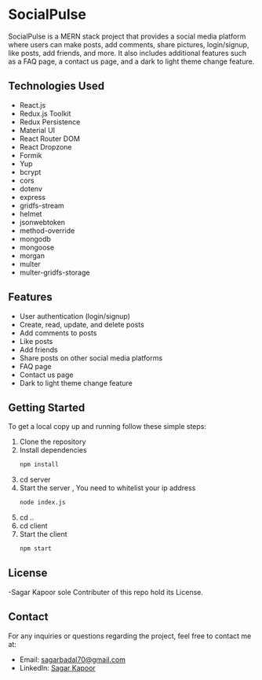 # SocialPulse

SocialPulse is a MERN stack project that provides a social media platform where users can make posts, add comments, share pictures, login/signup, like posts, add friends, and more. It also includes additional features such as a FAQ page, a contact us page, and a dark to light theme change feature.

## Technologies Used

- React.js
- Redux.js Toolkit
- Redux Persistence
- Material UI
- React Router DOM
- React Dropzone
- Formik
- Yup
- bcrypt
- cors
- dotenv
- express
- gridfs-stream
- helmet
- jsonwebtoken
- method-override
- mongodb
- mongoose
- morgan
- multer
- multer-gridfs-storage

## Features

- User authentication (login/signup)
- Create, read, update, and delete posts
- Add comments to posts
- Like posts
- Add friends
- Share posts on other social media platforms
- FAQ page
- Contact us page
- Dark to light theme change feature

## Getting Started

To get a local copy up and running follow these simple steps:

1. Clone the repository
3. Install dependencies
   ```sh
   npm install
   ```
4. cd server
5. Start the server , You need to whitelist your ip address
   ```sh
   node index.js
   ```
6. cd ..
7. cd client
8. Start the client
   ```sh
   npm start
   ```
   
## License
-Sagar Kapoor sole Contributer of this repo hold its License.

## Contact
For any inquiries or questions regarding the project, feel free to contact me at:

- Email: sagarbadal70@gmail.com
- LinkedIn: [Sagar Kapoor](linkedin.com/in/sagar-kapoor1/)
